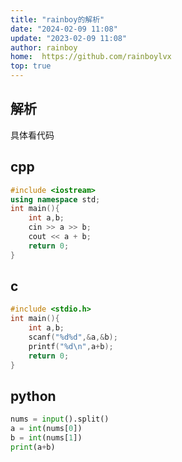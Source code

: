 ```yaml
---
title: "rainboy的解析"
date: "2024-02-09 11:08"
update: "2023-02-09 11:08"
author: rainboy
home:  https://github.com/rainboylvx
top: true
---
```


## 解析

具体看代码

## cpp

```cpp
#include <iostream>
using namespace std;
int main(){
    int a,b;
    cin >> a >> b;
    cout << a + b;
    return 0;
}
```
## c

```cpp
#include <stdio.h>
int main(){
    int a,b;
    scanf("%d%d",&a,&b);
    printf("%d\n",a+b);
    return 0;
}
```

## python

```python
nums = input().split()
a = int(nums[0])
b = int(nums[1])
print(a+b)
```
